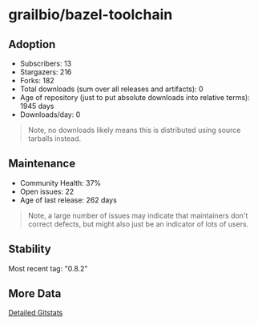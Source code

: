 # grailbio/bazel-toolchain

## Adoption

- Subscribers: 13
- Stargazers: 216
- Forks: 182
- Total downloads (sum over all releases and artifacts): 0
- Age of repository (just to put absolute downloads into relative terms): 1945 days
- Downloads/day: 0

> Note, no downloads likely means this is distributed using source tarballs instead.

## Maintenance

- Community Health: 37%
- Open issues: 22
- Age of last release: 262 days

> Note, a large number of issues may indicate that maintainers don't correct defects, but might also
> just be an indicator of lots of users.

## Stability

Most recent tag: "0.8.2"

## More Data

[Detailed Gitstats](/bazel-catalog/gitstats/grailbio/bazel-toolchain)

